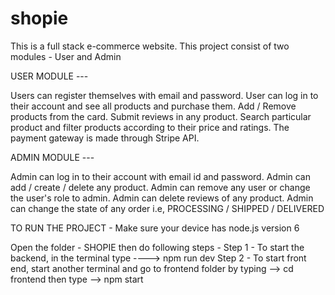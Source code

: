 # shopie
This is a full stack e-commerce website. This project consist of two modules - User and Admin

USER MODULE ---

Users can register themselves with email and password. User can log in to their account and see all products and purchase them. Add / Remove products from the card. Submit reviews in any product. Search particular product and filter products according to their price and ratings. The payment gateway is made through Stripe API.

ADMIN MODULE ---

Admin can log in to their account with email id and password. Admin can add / create / delete any product. Admin can remove any user or change the user's role to admin. Admin can delete reviews of any product. Admin can change the state of any order i.e, PROCESSING / SHIPPED / DELIVERED

TO RUN THE PROJECT - Make sure your device has node.js version 6

Open the folder - SHOPIE then do following steps - Step 1 - To start the backend, in the terminal type ----> npm run dev
Step 2 - To start front end, start another terminal and go to frontend folder by typing --> cd frontend
then type --> npm start
